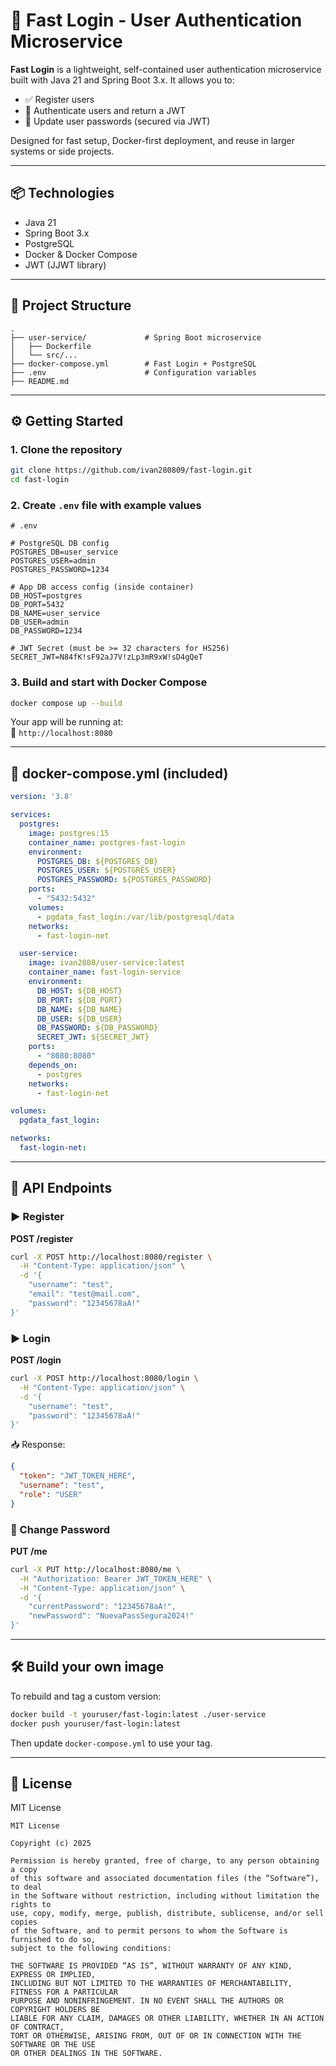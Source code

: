 
# 🚀 Fast Login - User Authentication Microservice

**Fast Login** is a lightweight, self-contained user authentication microservice built with Java 21 and Spring Boot 3.x. It allows you to:

- ✅ Register users
- 🔐 Authenticate users and return a JWT
- 🔁 Update user passwords (secured via JWT)

Designed for fast setup, Docker-first deployment, and reuse in larger systems or side projects.

---

## 📦 Technologies

- Java 21
- Spring Boot 3.x
- PostgreSQL
- Docker & Docker Compose
- JWT (JJWT library)

---

## 🧱 Project Structure

```
.
├── user-service/             # Spring Boot microservice
│   ├── Dockerfile
│   └── src/...
├── docker-compose.yml        # Fast Login + PostgreSQL
├── .env                      # Configuration variables
├── README.md
```

---

## ⚙️ Getting Started

### 1. Clone the repository

```bash
git clone https://github.com/ivan280809/fast-login.git
cd fast-login
```

### 2. Create `.env` file with example values

```env
# .env

# PostgreSQL DB config
POSTGRES_DB=user_service
POSTGRES_USER=admin
POSTGRES_PASSWORD=1234

# App DB access config (inside container)
DB_HOST=postgres
DB_PORT=5432
DB_NAME=user_service
DB_USER=admin
DB_PASSWORD=1234

# JWT Secret (must be >= 32 characters for HS256)
SECRET_JWT=N84fK!sF92aJ7V!zLp3mR9xW!sD4gQeT
```

### 3. Build and start with Docker Compose

```bash
docker compose up --build
```

Your app will be running at:  
📍 `http://localhost:8080`

---

## 🐳 docker-compose.yml (included)

```yaml
version: '3.8'

services:
  postgres:
    image: postgres:15
    container_name: postgres-fast-login
    environment:
      POSTGRES_DB: ${POSTGRES_DB}
      POSTGRES_USER: ${POSTGRES_USER}
      POSTGRES_PASSWORD: ${POSTGRES_PASSWORD}
    ports:
      - "5432:5432"
    volumes:
      - pgdata_fast_login:/var/lib/postgresql/data
    networks:
      - fast-login-net

  user-service:
    image: ivan2808/user-service:latest
    container_name: fast-login-service
    environment:
      DB_HOST: ${DB_HOST}
      DB_PORT: ${DB_PORT}
      DB_NAME: ${DB_NAME}
      DB_USER: ${DB_USER}
      DB_PASSWORD: ${DB_PASSWORD}
      SECRET_JWT: ${SECRET_JWT}
    ports:
      - "8080:8080"
    depends_on:
      - postgres
    networks:
      - fast-login-net

volumes:
  pgdata_fast_login:

networks:
  fast-login-net:
```

---

## 🔐 API Endpoints

### ▶️ Register

**POST /register**

```bash
curl -X POST http://localhost:8080/register \
  -H "Content-Type: application/json" \
  -d '{
    "username": "test",
    "email": "test@mail.com",
    "password": "12345678aA!"
}'
```

### ▶️ Login

**POST /login**

```bash
curl -X POST http://localhost:8080/login \
  -H "Content-Type: application/json" \
  -d '{
    "username": "test",
    "password": "12345678aA!"
}'
```

📥 Response:
```json
{
  "token": "JWT_TOKEN_HERE",
  "username": "test",
  "role": "USER"
}
```

### 🔁 Change Password

**PUT /me**

```bash
curl -X PUT http://localhost:8080/me \
  -H "Authorization: Bearer JWT_TOKEN_HERE" \
  -H "Content-Type: application/json" \
  -d '{
    "currentPassword": "12345678aA!",
    "newPassword": "NuevaPassSegura2024!"
}'
```

---

## 🛠️ Build your own image

To rebuild and tag a custom version:

```bash
docker build -t youruser/fast-login:latest ./user-service
docker push youruser/fast-login:latest
```

Then update `docker-compose.yml` to use your tag.

---

## 📄 License

MIT License

```text
MIT License

Copyright (c) 2025

Permission is hereby granted, free of charge, to any person obtaining a copy
of this software and associated documentation files (the “Software”), to deal
in the Software without restriction, including without limitation the rights to
use, copy, modify, merge, publish, distribute, sublicense, and/or sell copies
of the Software, and to permit persons to whom the Software is furnished to do so,
subject to the following conditions:

THE SOFTWARE IS PROVIDED “AS IS”, WITHOUT WARRANTY OF ANY KIND, EXPRESS OR IMPLIED,
INCLUDING BUT NOT LIMITED TO THE WARRANTIES OF MERCHANTABILITY, FITNESS FOR A PARTICULAR
PURPOSE AND NONINFRINGEMENT. IN NO EVENT SHALL THE AUTHORS OR COPYRIGHT HOLDERS BE
LIABLE FOR ANY CLAIM, DAMAGES OR OTHER LIABILITY, WHETHER IN AN ACTION OF CONTRACT,
TORT OR OTHERWISE, ARISING FROM, OUT OF OR IN CONNECTION WITH THE SOFTWARE OR THE USE
OR OTHER DEALINGS IN THE SOFTWARE.
```

